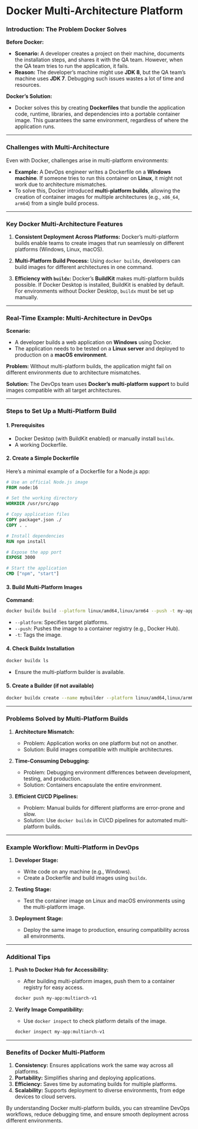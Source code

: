 # Docker Multi-Architecture Platform 

### **Introduction: The Problem Docker Solves**

**Before Docker:**
- **Scenario:** A developer creates a project on their machine, documents the installation steps, and shares it with the QA team. However, when the QA team tries to run the application, it fails.
- **Reason:** The developer’s machine might use **JDK 8**, but the QA team’s machine uses **JDK 7**. Debugging such issues wastes a lot of time and resources.

**Docker’s Solution:**
- Docker solves this by creating **Dockerfiles** that bundle the application code, runtime, libraries, and dependencies into a portable container image. This guarantees the same environment, regardless of where the application runs.

---

### **Challenges with Multi-Architecture**

Even with Docker, challenges arise in multi-platform environments:
- **Example:** A DevOps engineer writes a Dockerfile on a **Windows machine**. If someone tries to run this container on **Linux**, it might not work due to architecture mismatches.
- To solve this, Docker introduced **multi-platform builds**, allowing the creation of container images for multiple architectures (e.g., `x86_64`, `arm64`) from a single build process.

---

### **Key Docker Multi-Architecture Features**

1. **Consistent Deployment Across Platforms:**
   Docker’s multi-platform builds enable teams to create images that run seamlessly on different platforms (Windows, Linux, macOS).

2. **Multi-Platform Build Process:**
   Using `docker buildx`, developers can build images for different architectures in one command.

3. **Efficiency with `buildx`:**
   Docker’s **BuildKit** makes multi-platform builds possible. If Docker Desktop is installed, BuildKit is enabled by default. For environments without Docker Desktop, `buildx` must be set up manually.

---

### **Real-Time Example: Multi-Architecture in DevOps**

**Scenario:**
- A developer builds a web application on **Windows** using Docker.
- The application needs to be tested on a **Linux server** and deployed to production on a **macOS environment**.

**Problem:**
Without multi-platform builds, the application might fail on different environments due to architecture mismatches.

**Solution:**
The DevOps team uses **Docker’s multi-platform support** to build images compatible with all target architectures.

---

### **Steps to Set Up a Multi-Platform Build**

#### **1. Prerequisites**
   - Docker Desktop (with BuildKit enabled) or manually install `buildx`.
   - A working Dockerfile.

#### **2. Create a Simple Dockerfile**
Here’s a minimal example of a Dockerfile for a Node.js app:

```dockerfile
# Use an official Node.js image
FROM node:16

# Set the working directory
WORKDIR /usr/src/app

# Copy application files
COPY package*.json ./
COPY . .

# Install dependencies
RUN npm install

# Expose the app port
EXPOSE 3000

# Start the application
CMD ["npm", "start"]
```

#### **3. Build Multi-Platform Images**

**Command:**
```bash
docker buildx build --platform linux/amd64,linux/arm64 --push -t my-app:multiarch-v1 .
```

- `--platform`: Specifies target platforms.
- `--push`: Pushes the image to a container registry (e.g., Docker Hub).
- `-t`: Tags the image.

#### **4. Check Buildx Installation**
```bash
docker buildx ls
```
- Ensure the multi-platform builder is available.

#### **5. Create a Builder (if not available)**
```bash
docker buildx create --name mybuilder --platform linux/amd64,linux/arm64 --driver docker-container --bootstrap --use
```

---

### **Problems Solved by Multi-Platform Builds**

1. **Architecture Mismatch:**
   - Problem: Application works on one platform but not on another.
   - Solution: Build images compatible with multiple architectures.

2. **Time-Consuming Debugging:**
   - Problem: Debugging environment differences between development, testing, and production.
   - Solution: Containers encapsulate the entire environment.

3. **Efficient CI/CD Pipelines:**
   - Problem: Manual builds for different platforms are error-prone and slow.
   - Solution: Use `docker buildx` in CI/CD pipelines for automated multi-platform builds.

---

### **Example Workflow: Multi-Platform in DevOps**

1. **Developer Stage:**
   - Write code on any machine (e.g., Windows).
   - Create a Dockerfile and build images using `buildx`.

2. **Testing Stage:**
   - Test the container image on Linux and macOS environments using the multi-platform image.

3. **Deployment Stage:**
   - Deploy the same image to production, ensuring compatibility across all environments.

---

### **Additional Tips**

1. **Push to Docker Hub for Accessibility:**
   - After building multi-platform images, push them to a container registry for easy access.

   ```bash
   docker push my-app:multiarch-v1
   ```

2. **Verify Image Compatibility:**
   - Use `docker inspect` to check platform details of the image.

   ```bash
   docker inspect my-app:multiarch-v1
   ```

---

### **Benefits of Docker Multi-Platform**

1. **Consistency:** Ensures applications work the same way across all platforms.
2. **Portability:** Simplifies sharing and deploying applications.
3. **Efficiency:** Saves time by automating builds for multiple platforms.
4. **Scalability:** Supports deployment to diverse environments, from edge devices to cloud servers.

By understanding Docker multi-platform builds, you can streamline DevOps workflows, reduce debugging time, and ensure smooth deployment across different environments.